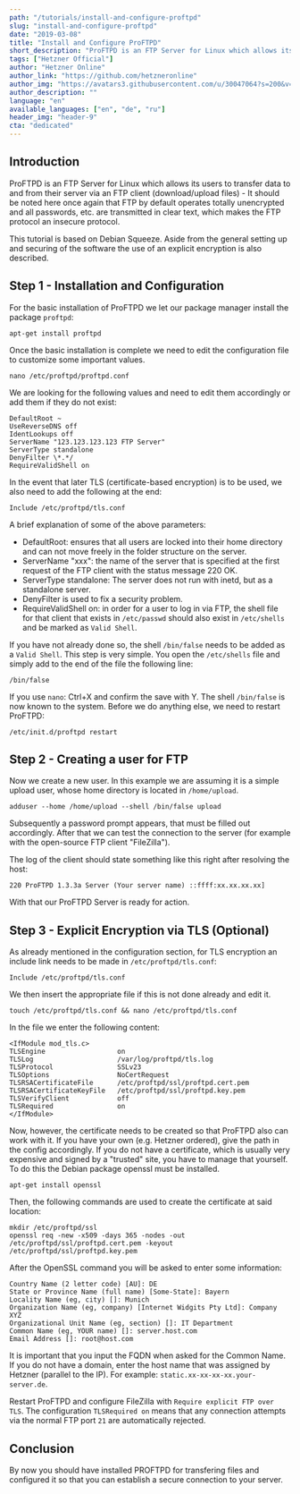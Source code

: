 ```yaml
---
path: "/tutorials/install-and-configure-proftpd"
slug: "install-and-configure-proftpd"
date: "2019-03-08"
title: "Install and Configure ProFTPD"
short_description: "ProFTPD is an FTP Server for Linux which allows its users to transfer data to and from their server via an FTP client (download/upload files)."
tags: ["Hetzner Official"]
author: "Hetzner Online"
author_link: "https://github.com/hetzneronline"
author_img: "https://avatars3.githubusercontent.com/u/30047064?s=200&v=4"
author_description: ""
language: "en"
available_languages: ["en", "de", "ru"]
header_img: "header-9"
cta: "dedicated"
---
```


## Introduction

ProFTPD is an FTP Server for Linux which allows its users to transfer data to and from their server via an FTP client (download/upload files) - It should be noted here once again that FTP by default operates totally unencrypted and all passwords, etc. are transmitted in clear text, which makes the FTP protocol an insecure protocol.

This tutorial is based on Debian Squeeze. Aside from the general setting up and securing of the software the use of an explicit encryption is also described.

## Step 1 - Installation and Configuration

For the basic installation of ProFTPD we let our package manager install the package `proftpd`:

```console
apt-get install proftpd
```

Once the basic installation is complete we need to edit the configuration file to customize some important values.

```console
nano /etc/proftpd/proftpd.conf
```

We are looking for the following values and need to edit them accordingly or add them if they do not exist:

```text
DefaultRoot ~
UseReverseDNS off
IdentLookups off
ServerName "123.123.123.123 FTP Server"
ServerType standalone
DenyFilter \*.*/
RequireValidShell on
```

In the event that later TLS (certificate-based encryption) is to be used, we also need to add the following at the end:

```text
Include /etc/proftpd/tls.conf
```

A brief explanation of some of the above parameters:

* DefaultRoot: ensures that all users are locked into their home directory and can not move freely in the folder structure on the server.
* ServerName "xxx": the name of the server that is specified at the first request of the FTP client with the status message 220 OK.
* ServerType standalone: The server does not run with inetd, but as a standalone server.
* DenyFilter is used to fix a security problem.
* RequireValidShell on: in order for a user to log in via FTP, the shell file for that client that exists in `/etc/passwd` should also exist in `/etc/shells` and be marked as `Valid Shell`.

If you have not already done so, the shell `/bin/false` needs to be added as a `Valid Shell`. This step is very simple. You open the `/etc/shells` file and simply add to the end of the file the following line:

```text
/bin/false
```

If you use `nano`: Ctrl+X and confirm the save with Y. The shell `/bin/false` is now known to the system. Before we do anything else, we need to restart ProFTPD:

```console
/etc/init.d/proftpd restart
```

## Step 2 - Creating a user for FTP

Now we create a new user. In this example we are assuming it is a simple upload user, whose home directory is located in `/home/upload`.

```console
adduser --home /home/upload --shell /bin/false upload
```

Subsequently a password prompt appears, that must be filled out accordingly. After that we can test the connection to the server (for example with the open-source FTP client "FileZilla").

The log of the client should state something like this right after resolving the host:

```text
220 ProFTPD 1.3.3a Server (Your server name) ::ffff:xx.xx.xx.xx]
```

With that our ProFTPD Server is ready for action.

## Step 3 - Explicit Encryption via TLS (Optional)

As already mentioned in the configuration section, for TLS encryption an include link needs to be made in `/etc/proftpd/tls.conf`:

```text
Include /etc/proftpd/tls.conf
```

We then insert the appropriate file if this is not done already and edit it.

```console
touch /etc/proftpd/tls.conf && nano /etc/proftpd/tls.conf
```

In the file we enter the following content:

```text
<IfModule mod_tls.c>
TLSEngine                  on
TLSLog                     /var/log/proftpd/tls.log
TLSProtocol                SSLv23
TLSOptions                 NoCertRequest
TLSRSACertificateFile      /etc/proftpd/ssl/proftpd.cert.pem
TLSRSACertificateKeyFile   /etc/proftpd/ssl/proftpd.key.pem
TLSVerifyClient            off
TLSRequired                on
</IfModule>
```

Now, however, the certificate needs to be created so that ProFTPD also can work with it. If you have your own (e.g. Hetzner ordered), give the path in the config accordingly. If you do not have a certificate, which is usually very expensive and signed by a "trusted" site, you have to manage that yourself. To do this the Debian package openssl must be installed.

```console
apt-get install openssl
```

Then, the following commands are used to create the certificate at said location:

```console
mkdir /etc/proftpd/ssl
openssl req -new -x509 -days 365 -nodes -out /etc/proftpd/ssl/proftpd.cert.pem -keyout /etc/proftpd/ssl/proftpd.key.pem
```

After the OpenSSL command you will be asked to enter some information:

```text
Country Name (2 letter code) [AU]: DE
State or Province Name (full name) [Some-State]: Bayern
Locality Name (eg, city) []: Munich
Organization Name (eg, company) [Internet Widgits Pty Ltd]: Company XYZ
Organizational Unit Name (eg, section) []: IT Department
Common Name (eg, YOUR name) []: server.host.com
Email Address []: root@host.com
```

It is important that you input the FQDN when asked for the Common Name. If you do not have a domain, enter the host name that was assigned by Hetzner (parallel to the IP). For example: `static.xx-xx-xx-xx.your-server.de`.

Restart ProFTPD and configure FileZilla with `Require explicit FTP over TLS`. The configuration `TLSRequired on` means that any connection attempts via the normal FTP port `21` are automatically rejected.

## Conclusion

By now you should have installed PROFTPD for transfering files and configured it so that you can establish a secure connection to your server.
